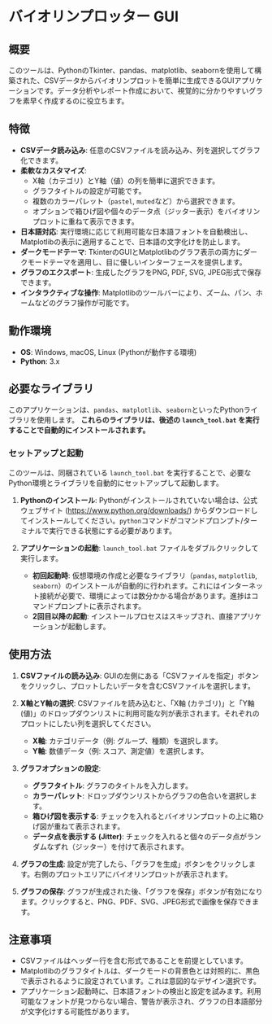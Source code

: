 # バイオリンプロッター GUI

## 概要
このツールは、PythonのTkinter、pandas、matplotlib、seabornを使用して構築された、CSVデータからバイオリンプロットを簡単に生成できるGUIアプリケーションです。データ分析やレポート作成において、視覚的に分かりやすいグラフを素早く作成するのに役立ちます。

## 特徴
-   **CSVデータ読み込み**: 任意のCSVファイルを読み込み、列を選択してグラフ化できます。
-   **柔軟なカスタマイズ**:
    -   X軸（カテゴリ）とY軸（値）の列を簡単に選択できます。
    -   グラフタイトルの設定が可能です。
    -   複数のカラーパレット（`pastel`, `muted`など）から選択できます。
    -   オプションで箱ひげ図や個々のデータ点（ジッター表示）をバイオリンプロットに重ねて表示できます。
-   **日本語対応**: 実行環境に応じて利用可能な日本語フォントを自動検出し、Matplotlibの表示に適用することで、日本語の文字化けを防止します。
-   **ダークモードテーマ**: TkinterのGUIとMatplotlibのグラフ表示の両方にダークモードテーマを適用し、目に優しいインターフェースを提供します。
-   **グラフのエクスポート**: 生成したグラフをPNG, PDF, SVG, JPEG形式で保存できます。
-   **インタラクティブな操作**: Matplotlibのツールバーにより、ズーム、パン、ホームなどのグラフ操作が可能です。

## 動作環境
-   **OS**: Windows, macOS, Linux (Pythonが動作する環境)
-   **Python**: 3.x

## 必要なライブラリ
このアプリケーションは、`pandas`、`matplotlib`、`seaborn`といったPythonライブラリを使用します。
**これらのライブラリは、後述の `launch_tool.bat` を実行することで自動的にインストールされます。**

### セットアップと起動
このツールは、同梱されている `launch_tool.bat` を実行することで、必要なPython環境とライブラリを自動的にセットアップして起動します。

1.  **Pythonのインストール**:
    Pythonがインストールされていない場合は、公式ウェブサイト (https://www.python.org/downloads/) からダウンロードしてインストールしてください。`python`コマンドがコマンドプロンプト/ターミナルで実行できる状態にする必要があります。

2.  **アプリケーションの起動**:
    `launch_tool.bat` ファイルをダブルクリックして実行します。
    -   **初回起動時**: 仮想環境の作成と必要なライブラリ（`pandas`, `matplotlib`, `seaborn`）のインストールが自動的に行われます。これにはインターネット接続が必要で、環境によっては数分かかる場合があります。進捗はコマンドプロンプトに表示されます。
    -   **2回目以降の起動**: インストールプロセスはスキップされ、直接アプリケーションが起動します。

## 使用方法

1.  **CSVファイルの読み込み**:
    GUIの左側にある「CSVファイルを指定」ボタンをクリックし、プロットしたいデータを含むCSVファイルを選択します。

2.  **X軸とY軸の選択**:
    CSVファイルを読み込むと、「X軸 (カテゴリ)」と「Y軸 (値)」のドロップダウンリストに利用可能な列が表示されます。それぞれのプロットにしたい列を選択してください。
    -   **X軸**: カテゴリデータ（例: グループ、種類）を選択します。
    -   **Y軸**: 数値データ（例: スコア、測定値）を選択します。

3.  **グラフオプションの設定**:
    -   **グラフタイトル**: グラフのタイトルを入力します。
    -   **カラーパレット**: ドロップダウンリストからグラフの色合いを選択します。
    -   **箱ひげ図を表示する**: チェックを入れるとバイオリンプロットの上に箱ひげ図が重ねて表示されます。
    -   **データ点を表示する (Jitter)**: チェックを入れると個々のデータ点がランダムなずれ（ジッター）を付けて表示されます。

4.  **グラフの生成**:
    設定が完了したら、「グラフを生成」ボタンをクリックします。右側のプロットエリアにバイオリンプロットが表示されます。

5.  **グラフの保存**:
    グラフが生成された後、「グラフを保存」ボタンが有効になります。クリックすると、PNG、PDF、SVG、JPEG形式で画像を保存できます。

## 注意事項
-   CSVファイルはヘッダー行を含む形式であることを前提としています。
-   Matplotlibのグラフタイトルは、ダークモードの背景色とは対照的に、黒色で表示されるように設定されています。これは意図的なデザイン選択です。
-   アプリケーション起動時に、日本語フォントの検出と設定を試みます。利用可能なフォントが見つからない場合、警告が表示され、グラフの日本語部分が文字化けする可能性があります。